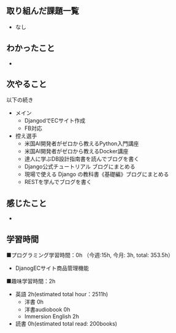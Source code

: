 ## 取り組んだ課題一覧
- なし

## わかったこと
- 

## 次やること
以下の続き
- メイン
  - DjangodでECサイト作成
  - FB対応
- 控え選手 
  - 米国AI開発者がゼロから教えるPython入門講座
  - 米国AI開発者がゼロから教えるDocker講座
  - 達人に学ぶDB設計指南書を読んでブログを書く
  - Django公式チュートリアル ブログにまとめる
  - 現場で使える Django の教科書《基礎編》ブログにまとめる
  - RESTを学んでブログを書く

## 感じたこと
- 

## 学習時間
■プログラミング学習時間：0h （今週:15h, 今月: 3h, total: 353.5h）
- DjanogECサイト商品管理機能
    
■趣味学習時間：2h
- 英語 2h(estimated total hour：2511h)
  - 洋書 0h
  - 洋書audiobook 0h
  - Immersion English 2h
- 読書 0h(estimated total read: 200books)
